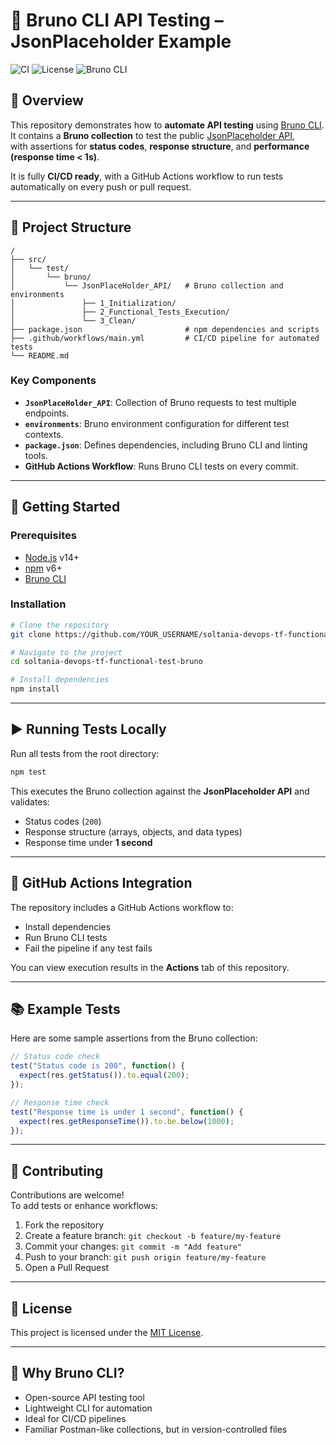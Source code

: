 # 🚀 Bruno CLI API Testing – JsonPlaceholder Example

![CI](https://img.shields.io/github/actions/workflow/status/YOUR_USERNAME/soltania-devops-tf-functional-test-bruno/main.yml?branch=main)
![License](https://img.shields.io/badge/license-MIT-blue.svg)
![Bruno CLI](https://img.shields.io/badge/Bruno%20CLI-API%20Testing-green)

## 📖 Overview

This repository demonstrates how to **automate API testing** using [Bruno CLI](https://www.usebruno.com/cli).  
It contains a **Bruno collection** to test the public [JsonPlaceholder API](https://jsonplaceholder.typicode.com),  
with assertions for **status codes**, **response structure**, and **performance (response time < 1s)**.  

It is fully **CI/CD ready**, with a GitHub Actions workflow to run tests automatically on every push or pull request.

---

## 📂 Project Structure

```
/
├── src/
│   └── test/
│       └── bruno/
│           └── JsonPlaceHolder_API/   # Bruno collection and environments
│               ├── 1_Initialization/
│               ├── 2_Functional_Tests_Execution/
│               └── 3_Clean/
├── package.json                       # npm dependencies and scripts
├── .github/workflows/main.yml         # CI/CD pipeline for automated tests
└── README.md
```

### Key Components

- **`JsonPlaceHolder_API`**: Collection of Bruno requests to test multiple endpoints.
- **`environments`**: Bruno environment configuration for different test contexts.
- **`package.json`**: Defines dependencies, including Bruno CLI and linting tools.
- **GitHub Actions Workflow**: Runs Bruno CLI tests on every commit.

---

## 🚀 Getting Started

### Prerequisites
- [Node.js](https://nodejs.org/) v14+  
- [npm](https://www.npmjs.com/) v6+  
- [Bruno CLI](https://www.usebruno.com/cli)

### Installation

```bash
# Clone the repository
git clone https://github.com/YOUR_USERNAME/soltania-devops-tf-functional-test-bruno.git

# Navigate to the project
cd soltania-devops-tf-functional-test-bruno

# Install dependencies
npm install
```

---

## ▶️ Running Tests Locally

Run all tests from the root directory:

```bash
npm test
```

This executes the Bruno collection against the **JsonPlaceholder API** and validates:
- Status codes (`200`)
- Response structure (arrays, objects, and data types)
- Response time under **1 second**

---

## 🔄 GitHub Actions Integration

The repository includes a GitHub Actions workflow to:
- Install dependencies
- Run Bruno CLI tests
- Fail the pipeline if any test fails

You can view execution results in the **Actions** tab of this repository.

---

## 📚 Example Tests

Here are some sample assertions from the Bruno collection:

```javascript
// Status code check
test("Status code is 200", function() {
  expect(res.getStatus()).to.equal(200);
});

// Response time check
test("Response time is under 1 second", function() {
  expect(res.getResponseTime()).to.be.below(1000);
});
```

---

## 🤝 Contributing

Contributions are welcome!  
To add tests or enhance workflows:

1. Fork the repository
2. Create a feature branch: `git checkout -b feature/my-feature`
3. Commit your changes: `git commit -m "Add feature"`
4. Push to your branch: `git push origin feature/my-feature`
5. Open a Pull Request

---

## 📄 License

This project is licensed under the [MIT License](LICENSE).

---

## 🌟 Why Bruno CLI?

- Open-source API testing tool  
- Lightweight CLI for automation  
- Ideal for CI/CD pipelines  
- Familiar Postman-like collections, but in version-controlled files
